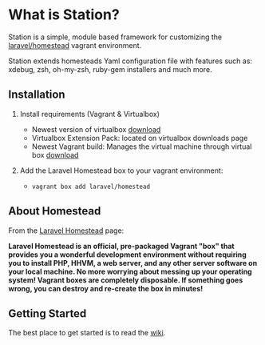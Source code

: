 # What is Station?

Station is a simple, module based framework for customizing the [laravel/homestead](https://github.com/laravel/homestead) vagrant environment.

Station extends homesteads Yaml configuration file with features such as: xdebug, zsh, oh-my-zsh, ruby-gem installers and much more.

## Installation

1. Install requirements (Vagrant & Virtualbox)
	* Newest version of virtualbox [download](https://www.virtualbox.org/wiki/Downloads)
	* Virtualbox Extension Pack: located on virtualbox downloads page
	* Newest Vagrant build: Manages the virtual machine through virtual box [download](https://www.vagrantup.com/downloads.html)

2. Add the Laravel Homestead box to your vagrant environment:
	* `vagrant box add laravel/homestead`

## About Homestead

From the [Laravel Homestead](http://laravel.com/docs/4.2/homestead) page:

**Laravel Homestead is an official, pre-packaged Vagrant "box" that provides you a wonderful development environment without requiring you to install PHP, HHVM, a web server, and any other server software on your local machine. No more worrying about messing up your operating system! Vagrant boxes are completely disposable. If something goes wrong, you can destroy and re-create the box in minutes!**

## Getting Started

The best place to get started is to read the [wiki](https://github.com/mcuyar/station/wiki).